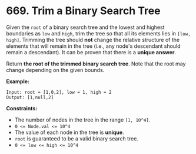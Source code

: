 # 669. Trim a Binary Search Tree

Given the `root` of a binary search tree and the lowest and highest boundaries as `low` and `high`, trim the tree so that all its elements lies in `[low, high]`. Trimming the tree should **not** change the relative structure of the elements that will remain in the tree (i.e., any node's descendant should remain a descendant). It can be proven that there is a **unique answer**.

Return **the root of the trimmed binary search tree**. Note that the root may change depending on the given bounds.

**Example:**
```
Input: root = [1,0,2], low = 1, high = 2
Output: [1,null,2]
```

**Constraints:**
- The number of nodes in the tree in the range `[1, 10^4]`.
- `0 <= Node.val <= 10^4`
- The value of each node in the tree is **unique**.
- `root` is guaranteed to be a valid binary search tree.
- `0 <= low <= high <= 10^4`
